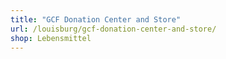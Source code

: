 ```yaml
---
title: "GCF Donation Center and Store"
url: /louisburg/gcf-donation-center-and-store/
shop: Lebensmittel
---
```

